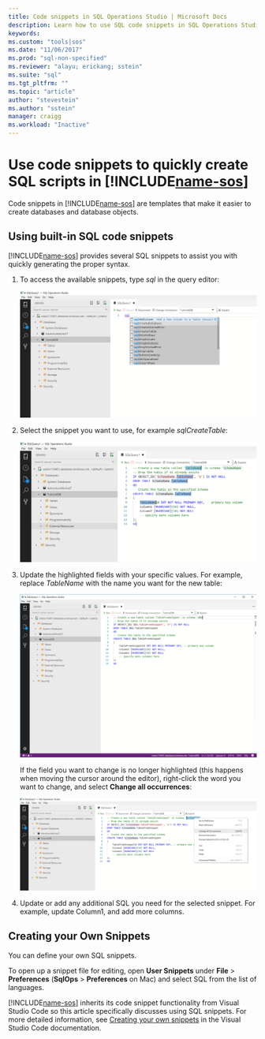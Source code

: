 ```yaml
---
title: Code snippets in SQL Operations Studio | Microsoft Docs
description: Learn how to use SQL code snippets in SQL Operations Studio
keywords: 
ms.custom: "tools|sos"
ms.date: "11/06/2017"
ms.prod: "sql-non-specified"
ms.reviewer: "alayu; erickang; sstein"
ms.suite: "sql"
ms.tgt_pltfrm: ""
ms.topic: "article"
author: "stevestein"
ms.author: "sstein"
manager: craigg
ms.workload: "Inactive"
---
```

# Use code snippets to quickly create SQL scripts in [!INCLUDE[name-sos](../includes/name-sos-short.md)]

Code snippets in [!INCLUDE[name-sos](../includes/name-sos-short.md)] are templates that make it easier to create databases and database objects. 

## Using built-in SQL code snippets

[!INCLUDE[name-sos](../includes/name-sos-short.md)] provides several SQL snippets to assist you with quickly generating the proper syntax. 

1. To access the available snippets, type *sql* in the query editor:

   ![sql snippets](media/code-snippets/sql-snippets.png)

1. Select the snippet you want to use, for example *sqlCreateTable*:

   ![sql snippets](media/code-snippets/create-table.png)

1. Update the highlighted fields with your specific values. For example, replace *TableName* with the name you want for the new table:

   ![replace template field](media/code-snippets/table-from-snippet.png)

   If the field you want to change is no longer highlighted (this happens when moving the cursor around the editor), right-click the word you want to change, and select **Change all occurrences**:

   ![replace template field](media/code-snippets/change-all.png)

1. Update or add any additional SQL you need for the selected snippet. For example, update Column1, and add more columns.

## Creating your Own Snippets

You can define your own SQL snippets.  

To open up a snippet file for editing, open **User Snippets** under **File** > **Preferences** (**SqlOps** > **Preferences** on Mac) and select SQL from the list of languages.


[!INCLUDE[name-sos](../includes/name-sos-short.md)] inherits its code snippet functionality from Visual Studio Code so this article specifically discusses using SQL snippets. For more detailed information, see [Creating your own snippets](https://code.visualstudio.com/docs/editor/userdefinedsnippets) in the Visual Studio Code documentation.


